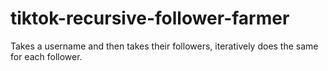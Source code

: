# tiktok-recursive-follower-farmer
Takes a username and then takes their followers, iteratively does the same for each follower. 
